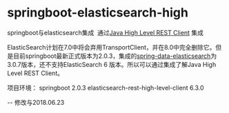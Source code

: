 # springboot-elasticsearch-high
springboot与elasticsearch集成
 通过[Java High Level REST Client](https://www.elastic.co/guide/en/elasticsearch/client/java-rest/6.3/java-rest-high.html) 集成
 
ElasticSearch计划在7.0中将会弃用TransportClient，并在8.0中完全删除它。但是目前springboot最新正式版本为2.0.3，集成的[spring-data-elasticsearch](https://github.com/spring-projects/spring-data-elasticsearch)为3.0.7版本，还不支持ElasticSearch 6 版本。所以可以通过集成了解Java High Level REST Client。

项目环境：
springboot 2.0.3
elasticsearch-rest-high-level-client 6.3.0




-- 修改与2018.06.23
